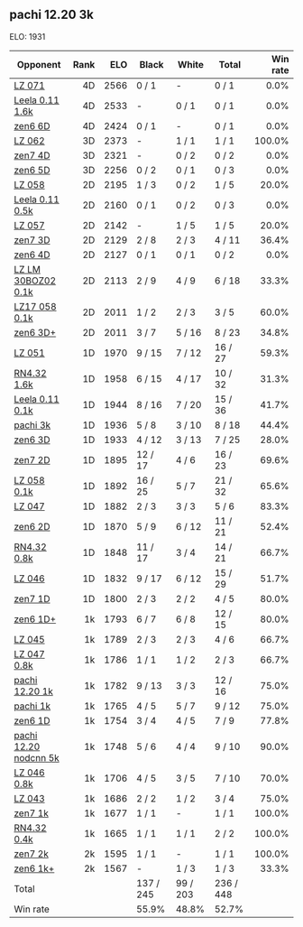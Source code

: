## pachi 12.20 3k ##

ELO: 1931

Opponent | Rank | ELO | Black | White | Total | Win rate
---------|-----:|----:|-------|-------|-------|-------:
[LZ 071](LZ%20071.md) | 4D | 2566 | 0 / 1 | - | 0 / 1 | 0.0%
[Leela 0.11 1.6k](Leela%200.11%201.6k.md) | 4D | 2533 | - | 0 / 1 | 0 / 1 | 0.0%
[zen6 6D](zen6%206D.md) | 4D | 2424 | 0 / 1 | - | 0 / 1 | 0.0%
[LZ 062](LZ%20062.md) | 3D | 2373 | - | 1 / 1 | 1 / 1 | 100.0%
[zen7 4D](zen7%204D.md) | 3D | 2321 | - | 0 / 2 | 0 / 2 | 0.0%
[zen6 5D](zen6%205D.md) | 3D | 2256 | 0 / 2 | 0 / 1 | 0 / 3 | 0.0%
[LZ 058](LZ%20058.md) | 2D | 2195 | 1 / 3 | 0 / 2 | 1 / 5 | 20.0%
[Leela 0.11 0.5k](Leela%200.11%200.5k.md) | 2D | 2160 | 0 / 1 | 0 / 2 | 0 / 3 | 0.0%
[LZ 057](LZ%20057.md) | 2D | 2142 | - | 1 / 5 | 1 / 5 | 20.0%
[zen7 3D](zen7%203D.md) | 2D | 2129 | 2 / 8 | 2 / 3 | 4 / 11 | 36.4%
[zen6 4D](zen6%204D.md) | 2D | 2127 | 0 / 1 | 0 / 1 | 0 / 2 | 0.0%
[LZ LM 30BOZ02 0.1k](LZ%20LM%2030BOZ02%200.1k.md) | 2D | 2113 | 2 / 9 | 4 / 9 | 6 / 18 | 33.3%
[LZ17 058 0.1k](LZ17%20058%200.1k.md) | 2D | 2011 | 1 / 2 | 2 / 3 | 3 / 5 | 60.0%
[zen6 3D+](zen6%203D+.md) | 2D | 2011 | 3 / 7 | 5 / 16 | 8 / 23 | 34.8%
[LZ 051](LZ%20051.md) | 1D | 1970 | 9 / 15 | 7 / 12 | 16 / 27 | 59.3%
[RN4.32 1.6k](RN4.32%201.6k.md) | 1D | 1958 | 6 / 15 | 4 / 17 | 10 / 32 | 31.3%
[Leela 0.11 0.1k](Leela%200.11%200.1k.md) | 1D | 1944 | 8 / 16 | 7 / 20 | 15 / 36 | 41.7%
[pachi 3k](pachi%203k.md) | 1D | 1936 | 5 / 8 | 3 / 10 | 8 / 18 | 44.4%
[zen6 3D](zen6%203D.md) | 1D | 1933 | 4 / 12 | 3 / 13 | 7 / 25 | 28.0%
[zen7 2D](zen7%202D.md) | 1D | 1895 | 12 / 17 | 4 / 6 | 16 / 23 | 69.6%
[LZ 058 0.1k](LZ%20058%200.1k.md) | 1D | 1892 | 16 / 25 | 5 / 7 | 21 / 32 | 65.6%
[LZ 047](LZ%20047.md) | 1D | 1882 | 2 / 3 | 3 / 3 | 5 / 6 | 83.3%
[zen6 2D](zen6%202D.md) | 1D | 1870 | 5 / 9 | 6 / 12 | 11 / 21 | 52.4%
[RN4.32 0.8k](RN4.32%200.8k.md) | 1D | 1848 | 11 / 17 | 3 / 4 | 14 / 21 | 66.7%
[LZ 046](LZ%20046.md) | 1D | 1832 | 9 / 17 | 6 / 12 | 15 / 29 | 51.7%
[zen7 1D](zen7%201D.md) | 1D | 1800 | 2 / 3 | 2 / 2 | 4 / 5 | 80.0%
[zen6 1D+](zen6%201D+.md) | 1k | 1793 | 6 / 7 | 6 / 8 | 12 / 15 | 80.0%
[LZ 045](LZ%20045.md) | 1k | 1789 | 2 / 3 | 2 / 3 | 4 / 6 | 66.7%
[LZ 047 0.8k](LZ%20047%200.8k.md) | 1k | 1786 | 1 / 1 | 1 / 2 | 2 / 3 | 66.7%
[pachi 12.20 1k](pachi%2012.20%201k.md) | 1k | 1782 | 9 / 13 | 3 / 3 | 12 / 16 | 75.0%
[pachi 1k](pachi%201k.md) | 1k | 1765 | 4 / 5 | 5 / 7 | 9 / 12 | 75.0%
[zen6 1D](zen6%201D.md) | 1k | 1754 | 3 / 4 | 4 / 5 | 7 / 9 | 77.8%
[pachi 12.20 nodcnn 5k](pachi%2012.20%20nodcnn%205k.md) | 1k | 1748 | 5 / 6 | 4 / 4 | 9 / 10 | 90.0%
[LZ 046 0.8k](LZ%20046%200.8k.md) | 1k | 1706 | 4 / 5 | 3 / 5 | 7 / 10 | 70.0%
[LZ 043](LZ%20043.md) | 1k | 1686 | 2 / 2 | 1 / 2 | 3 / 4 | 75.0%
[zen7 1k](zen7%201k.md) | 1k | 1677 | 1 / 1 | - | 1 / 1 | 100.0%
[RN4.32 0.4k](RN4.32%200.4k.md) | 1k | 1665 | 1 / 1 | 1 / 1 | 2 / 2 | 100.0%
[zen7 2k](zen7%202k.md) | 2k | 1595 | 1 / 1 | - | 1 / 1 | 100.0%
[zen6 1k+](zen6%201k+.md) | 2k | 1567 | - | 1 / 3 | 1 / 3 | 33.3%
Total | | | 137 / 245 | 99 / 203 | 236 / 448 | 
Win rate| | | 55.9% | 48.8% | 52.7% | 
